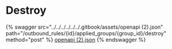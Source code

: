 # Destroy

{% swagger src="../../../../../../.gitbook/assets/openapi (2).json" path="/outbound_rules/{id}/applied_groups/{group_id}/destroy" method="post" %}
[openapi (2).json](<../../../../../../.gitbook/assets/openapi (2).json>)
{% endswagger %}
